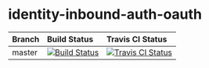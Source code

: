 # identity-inbound-auth-oauth

|  Branch | Build Status | Travis CI Status |
| :------------ |:------------- |:-------------
| master      | [![Build Status](https://wso2.org/jenkins/job/platform-builds/job/identity-inbound-auth-oauth/badge/icon)](https://wso2.org/jenkins/job/platform-builds/job/identity-inbound-auth-oauth/) | [![Travis CI Status](https://travis-ci.org/wso2-extensions/identity-inbound-auth-oauth.svg?branch=master)](https://travis-ci.org/wso2-extensions/identity-inbound-auth-oauth.svg?branch=master)|
